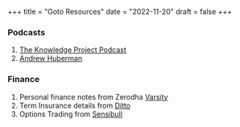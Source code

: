 +++
title = "Goto Resources"
date = "2022-11-20"
draft = false
+++


### Podcasts
1. [The Knowledge Project Podcast](https://www.youtube.com/@fs-tkp/videos)
2. [Andrew Huberman](https://www.youtube.com/@hubermanlab)
### Finance
1. Personal finance notes from Zerodha [Varsity](https://zerodha.com/varsity/module/personalfinance/)
2. Term Insurance details from [Ditto](https://joinditto.in/)
3. Options Trading from [Sensibull](https://learn-trading.sensibull.com/s/store/courses)